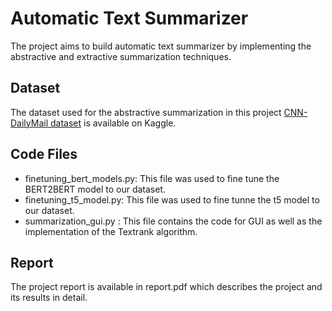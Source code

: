 # Automatic Text Summarizer
The project aims to build automatic text summarizer by implementing the abstractive and extractive summarization techniques.

## Dataset
The dataset used for the abstractive summarization in this project [CNN-DailyMail dataset](https://www.kaggle.com/datasets/gowrishankarp/newspaper-text-summarization-cnn-dailymail) is available on Kaggle.

## Code Files
* finetuning_bert_models.py: This file was used to fine tune the BERT2BERT model to our dataset.
* finetuning_t5_model.py: This file was used to fine tunne the t5 model to our dataset.
* summarization_gui.py : This file contains the code for GUI as well as the implementation of the Textrank algorithm.

## Report
The project report is available in report.pdf which describes the project and its results in detail.
